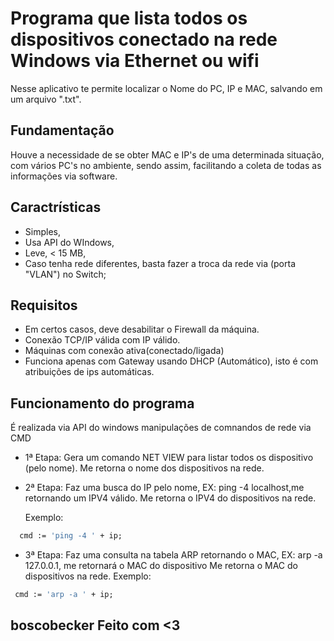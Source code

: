 # Programa que lista todos os dispositivos conectado na rede Windows via Ethernet ou wifi

Nesse aplicativo te permite localizar o Nome do PC, IP e MAC, salvando em um arquivo ".txt".

## Fundamentação

Houve a necessidade de se obter MAC e IP's de uma determinada situação, com vários PC's no ambiente,
sendo assim, facilitando a coleta de todas as informações via software.

## Caractrísticas

* Simples,
* Usa API do WIndows,
* Leve, < 15 MB,
* Caso tenha rede diferentes, basta fazer a troca da rede via (porta "VLAN") no Switch;

## Requisitos

* Em certos casos, deve desabilitar o Firewall da máquina.
* Conexão TCP/IP válida com IP válido.
* Máquinas com conexão ativa(conectado/ligada)
* Funciona apenas com Gateway usando DHCP (Automático), isto é com atribuições de ips automáticas.


## Funcionamento do programa

É realizada via API do windows manipulações de comnandos de rede via CMD

* 1ª Etapa: Gera um comando NET VIEW para listar todos os dispositivo (pelo nome).
  Me retorna o nome dos dispositivos na rede.
* 2ª Etapa: Faz uma busca do IP pelo nome, EX: ping -4 localhost,me retornando um IPV4 válido. 
  Me retorna o IPV4 do dispositivos na rede.
  
  Exemplo:
```pascal
  cmd := 'ping -4 ' + ip;
```
	
* 3ª Etapa: Faz uma consulta na tabela ARP retornando o MAC, EX: arp -a 127.0.0.1, me retornará o MAC do dispositivo
  Me retorna o MAC do dispositivos na rede.
  Exemplo:
```pascal 
 cmd := 'arp -a ' + ip;
```


## boscobecker Feito com <3	 

